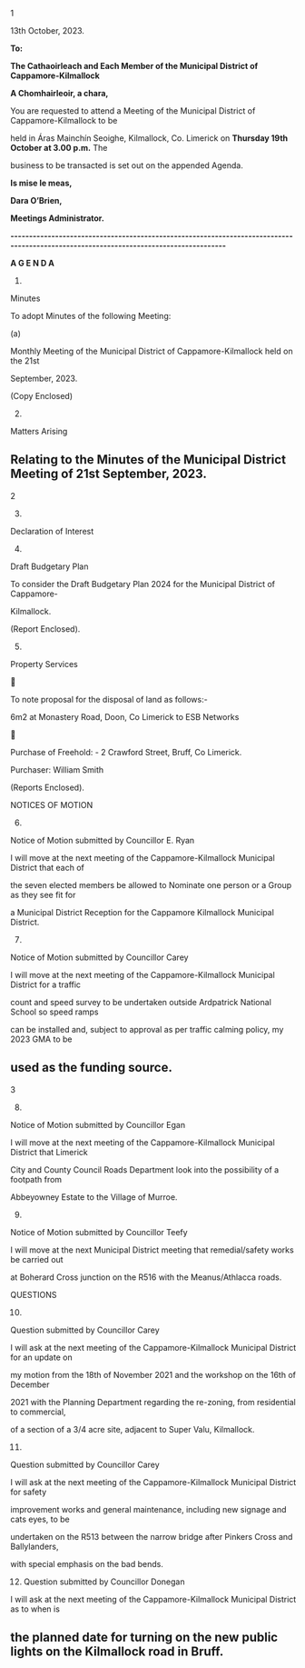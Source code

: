 1

13th October, 2023.

**To:**

**The Cathaoirleach and Each Member of the Municipal District of Cappamore-Kilmallock**

**A Chomhairleoir, a chara,**

You are requested to attend a Meeting of the Municipal District of Cappamore-Kilmallock to be

held in Áras Mainchín Seoighe, Kilmallock, Co. Limerick on **Thursday 19th** **October at 3.00 p.m.**  The

business to be transacted is set out on the appended Agenda.

**Is mise le meas,**

**Dara O’Brien,**

**Meetings Administrator.**

**--------------------------------------------------------------------------------------------------------------------------------------**

**A G E N D A**

1.

Minutes

To adopt Minutes of the following Meeting:

(a)

Monthly Meeting of the Municipal District of Cappamore-Kilmallock held on the 21st

September, 2023.

(Copy Enclosed)

2.

Matters Arising

Relating to the Minutes of the Municipal District Meeting of 21st September, 2023.
---
2

3.

Declaration of Interest

4.

Draft Budgetary Plan

To consider the Draft Budgetary Plan 2024 for the Municipal District of Cappamore-

Kilmallock.

(Report Enclosed).

5.

Property Services



To note proposal for the disposal of land as follows:-

6m2 at Monastery Road, Doon, Co Limerick to ESB Networks



Purchase of Freehold: - 2 Crawford Street, Bruff, Co Limerick.

Purchaser: William Smith

(Reports Enclosed).

NOTICES OF MOTION

6.

Notice of Motion submitted by Councillor E. Ryan

I will move at the next meeting of the Cappamore-Kilmallock Municipal District that each of

the seven elected members be allowed to Nominate one person or a Group as they see fit for

a Municipal District Reception for the Cappamore Kilmallock Municipal District.

7.

Notice of Motion submitted by Councillor Carey

I will move at the next meeting of the Cappamore-Kilmallock Municipal District for a traffic

count and speed survey to be undertaken outside Ardpatrick National School so speed ramps

can be installed and, subject to approval as per traffic calming policy, my 2023 GMA to be

used as the funding source.
---
3

8.

Notice of Motion submitted by Councillor Egan

I will move at the next meeting of the Cappamore-Kilmallock Municipal District that Limerick

City and County Council Roads Department look into the possibility of a footpath from

Abbeyowney Estate to the Village of Murroe.

9.

Notice of Motion submitted by Councillor Teefy

I will move at the next Municipal District meeting that remedial/safety works be carried out

at Boherard Cross junction on the R516 with the Meanus/Athlacca roads.

QUESTIONS

10.

Question submitted by Councillor Carey

I will ask at the next meeting of the Cappamore-Kilmallock Municipal District for an update on

my motion from the 18th of November 2021 and the workshop on the 16th of December

2021 with the Planning Department regarding the re-zoning, from residential to commercial,

of a section of a 3/4 acre site, adjacent to Super Valu, Kilmallock.

11.

Question submitted by Councillor Carey

I will ask at the next meeting of the Cappamore-Kilmallock Municipal District for safety

improvement works and general maintenance, including new signage and cats eyes, to be

undertaken on the R513 between the narrow bridge after Pinkers Cross and Ballylanders,

with special emphasis on the bad bends.

12. Question submitted by Councillor Donegan

I will ask at the next meeting of the Cappamore-Kilmallock Municipal District as to when is

the planned date for turning on the new public lights on the Kilmallock road in Bruff.
---
